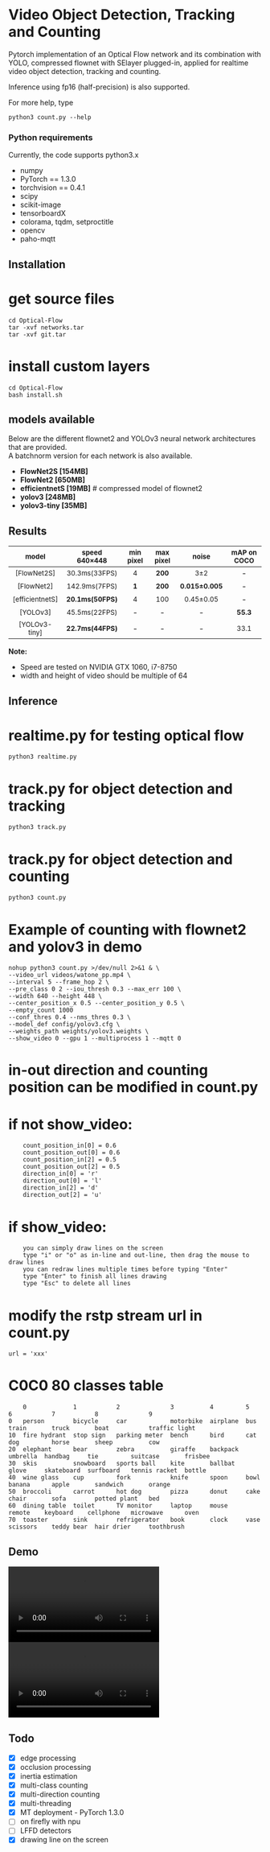 # Video Object Detection, Tracking and Counting

Pytorch implementation of an Optical Flow network and its combination with YOLO, compressed flownet with SElayer plugged-in, applied for realtime video object detection, tracking and counting.

Inference using fp16 (half-precision) is also supported.

For more help, type <br />
    
    python3 count.py --help
    
### Python requirements 
Currently, the code supports python3.x
* numpy 
* PyTorch == 1.3.0
* torchvision == 0.4.1
* scipy 
* scikit-image
* tensorboardX
* colorama, tqdm, setproctitle 
* opencv
* paho-mqtt


## Installation 

# get source files
    cd Optical-Flow
    tar -xvf networks.tar
    tar -xvf git.tar

# install custom layers
    cd Optical-Flow
    bash install.sh

## models available
Below are the different flownet2 and YOLOv3 neural network architectures that are provided. <br />
A batchnorm version for each network is also available.

 - **FlowNet2S [154MB]**
 - **FlowNet2 [650MB]**
 - **efficientnetS [19MB]** # compressed model of flownet2
 - **yolov3 [248MB]**
 - **yolov3-tiny [35MB]**

## Results

|                           <sub>model</sub>                           |      <sub>speed 640×448</br></sub>     |      <sub>min pixel</br></sub>      |  <sub>max pixel</br></sub>  |  <sub>noise</br></sub>  |  <sub>mAP on COCO</br></sub>  |
|:----------------------------------------------------------------------:|:--------------------------------------------:|:--------------------------------------------:|:--------------------------------:|:--------------------------------:|:--------------------------------:|
| <sub>[FlowNet2S]</sub> |       <sub>30.3ms(33FPS)</sub>       |       <sub>4</sub>       |               <sub>**200**</sub>              |               <sub>3±2</sub>             |               -             |
| <sub>[FlowNet2]</sub> | <sub>142.9ms(7FPS)</sub> | <sub>**1**</sub> | <sub>**200**</sub> | <sub>**0.015±0.005**</sub>  |               -           |
| <sub>[efficientnetS]</sub> | <sub>**20.1ms(50FPS)**</sub> | <sub>4</sub> | <sub>100</sub> | <sub>0.45±0.05</sub>  |               -             |
|<sub>[YOLOv3]</sub> | <sub>45.5ms(22FPS)</sub> | - | - | - |               <sub>**55.3**</sub>             |
|<sub>[YOLOv3-tiny]</sub> | <sub>**22.7ms(44FPS)**</sub> | - | - | - |               <sub>33.1</sub>             |

**Note:** 
- Speed are tested on NVIDIA GTX 1060, i7-8750
- width and height of video should be multiple of 64

## Inference
# realtime.py for testing optical flow
    python3 realtime.py

# track.py for object detection and tracking
    python3 track.py

# track.py for object detection and counting
    python3 count.py
    
# Example of counting with flownet2 and yolov3 in demo
    nohup python3 count.py >/dev/null 2>&1 & \
    --video_url videos/watone_pp.mp4 \
    --interval 5 --frame_hop 2 \
    --pre_class 0 2 --iou_thresh 0.3 --max_err 100 \
    --width 640 --height 448 \
    --center_position_x 0.5 --center_position_y 0.5 \
    --empty_count 1000
    --conf_thres 0.4 --nms_thres 0.3 \
    --model_def config/yolov3.cfg \
    --weights_path weights/yolov3.weights \
    --show_video 0 --gpu 1 --multiprocess 1 --mqtt 0
    
# in-out direction and counting position can be modified in count.py
# if not show_video:
        count_position_in[0] = 0.6
        count_position_out[0] = 0.6
        count_position_in[2] = 0.5
        count_position_out[2] = 0.5
        direction_in[0] = 'r'
        direction_out[0] = 'l'
        direction_in[2] = 'd'
        direction_out[2] = 'u'
# if show_video:
        you can simply draw lines on the screen
        type "i" or "o" as in-line and out-line, then drag the mouse to draw lines
        you can redraw lines multiple times before typing "Enter"
        type "Enter" to finish all lines drawing
        type "Esc" to delete all lines
    
# modify the rstp stream url in count.py
    url = 'xxx'
    
# C0C0 80 classes table
        0             1           2              3          4         5         6           7           8              9
    0   person        bicycle     car            motorbike  airplane  bus       train       truck       boat           traffic light
    10  fire hydrant  stop sign   parking meter  bench      bird      cat       dog         horse       sheep          cow
    20  elephant      bear        zebra          giraffe    backpack  umbrella  handbag     tie         suitcase       frisbee
    30  skis          snowboard   sports ball    kite       ballbat   glove     skateboard  surfboard   tennis racket  bottle
    40  wine glass    cup         fork           knife      spoon     bowl      banana      apple       sandwich       orange
    50  broccoli      carrot      hot dog        pizza      donut     cake      chair       sofa        potted plant   bed
    60  dining table  toilet      TV monitor     laptop     mouse     remote    keyboard    cellphone   microwave      oven
    70  toaster       sink        refrigerator   book       clock     vase      scissors    teddy bear  hair drier     toothbrush
    
## Demo
<video preload="none">
    <source source="./demo/optflow_demo_1.mp4" type="video/mp4">
</video>
<video preload="none">
    <source source="./demo/optflow_demo_2.mp4" type="video/mp4">
</video>

## Todo
- [x] edge processing
- [x] occlusion processing
- [x] inertia estimation
- [x] multi-class counting
- [x] multi-direction counting
- [x] multi-threading
- [x] MT deployment - PyTorch 1.3.0
- [ ] on firefly with npu
- [ ] LFFD detectors
- [x] drawing line on the screen
